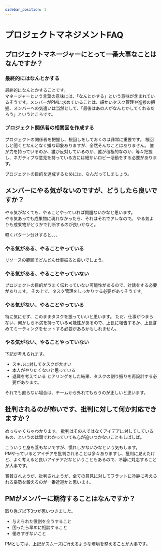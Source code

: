 ```yaml
---
sidebar_position: 1
---
```


# プロジェクトマネジメントFAQ

## プロジェクトマネージャーにとって一番大事なことはなんですか？

### 最終的にはなんとかする
最終的になんとかすることです。  
マネージャーという言葉の意味には、「なんとかする」という意味が含まれているそうです。メンバーがPMに求めていることは、細かいタスク管理や進捗の把握、メンバーへの気遣いは当然として、「最後はあの人がなんとかしてくれるだろう」というところです。

### プロジェクト関係者の相関図を作成する
プロジェクトの関係者を把握し、根回しをしておくのは非常に重要です。
根回しと聞くとなんとなく嫌な印象ありますが、全然そんなことはありません。
誰が力を持っているのか、誰が反対しているのか、誰が積極的なのか、等々把握し、ネガティブな意見を持っている方には細かいロビー活動をする必要があります。

プロジェクトの目的を達成するためには、なんだってしましょう。


## メンバーにやる気がないのですが、どうしたら良いですか？

やる気がなくても、やることやっていれば問題ないかなと思います。  
やる気あっても成果物に現れなかったら、それはそれでアレなので。
やる気よりも成果物がどうかで判断するのが良いかなと。

軽くパターン分けすると、、、

### やる気がある、やることやっている
リソースの範囲でどんどん仕事振ると良いでしょう。

### やる気がある、やることやっていない
プロジェクトの目的がうまく伝わっていない可能性があるので、対話をする必要があります。
その上で、タスク管理をしっかりする必要がありそうです。

### やる気がない、やることやっている
特に気にせず、このままタスクを振っていいと思います。
ただ、仕事がつまらない、何かしら不満を持っている可能性があるので、上長に報告するか、上長含めてミーティングをセットする必要があるかもしれません。

### やる気がない、やることやっていない
下記が考えられます。
- スキルに対してタスクが大きい
- 本人がやりたくないと思っている
- 退職を考えている
ヒアリングをした結果、タスクの割り振りを再設計する必要があります。

それでも直らない場合は、チームから外れてもらうのが正しいと思います。

## 批判されるのが怖いです、批判に対して何か対応できますか？
めっちゃくちゃわかります。
批判はその人ではなくアイデアに対してしているもの、というのは頭でわかっていても心が追いつかないこともしばしば。

こういうと身も蓋もないですが、慣れしかないかなという気もします。  
PMやっているとアイデアを批判されることは多々ありますし、批判に見えたけど、よく考えると良いアイデアだなということもあるので、冷静に対応することが大事です。

賞賛されようが、批判されようが、全ての意見に対してフラットに冷静に考えられる姿勢を鍛えるのが一番近道かと思います。

## PMがメンバーに期待することはなんですか？

取り急ぎ以下3つが思いつきました。

- 与えられた役割を全うすること
- 困ったら早めに相談すること
- 働きすぎないこと

PMとしては、上記がスムーズに行えるような環境を整えることが大事です。

